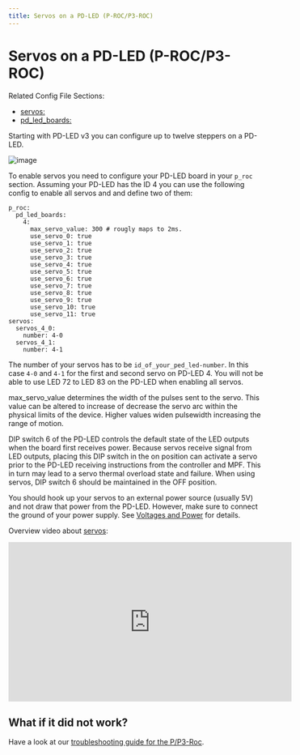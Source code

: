 ```yaml
---
title: Servos on a PD-LED (P-ROC/P3-ROC)
---
```


# Servos on a PD-LED (P-ROC/P3-ROC)


Related Config File Sections:

* [servos:](../../config/servos.md)
* [pd_led_boards:](../../config/pd_led_boards.md)

Starting with PD-LED v3 you can configure up to twelve steppers on a
PD-LED.

![image](../images/multimorphic_PD-LED.png)

To enable servos you need to configure your PD-LED board in your `p_roc`
section. Assuming your PD-LED has the ID 4 you can use the following
config to enable all servos and and define two of them:

``` mpf-config
p_roc:
  pd_led_boards:
    4:
      max_servo_value: 300 # rougly maps to 2ms.
      use_servo_0: true
      use_servo_1: true
      use_servo_2: true
      use_servo_3: true
      use_servo_4: true
      use_servo_5: true
      use_servo_6: true
      use_servo_7: true
      use_servo_8: true
      use_servo_9: true
      use_servo_10: true
      use_servo_11: true
servos:
  servos_4_0:
    number: 4-0
  servos_4_1:
    number: 4-1
```

The number of your servos has to be `id_of_your_ped_led-number`. In this
case `4-0` and `4-1` for the first and second servo on PD-LED 4. You
will not be able to use LED 72 to LED 83 on the PD-LED when enabling all
servos.

max_servo_value determines the width of the pulses sent to the servo.
This value can be altered to increase of decrease the servo arc within
the physical limits of the device. Higher values widen pulsewidth
increasing the range of motion.

DIP switch 6 of the PD-LED controls the default state of the LED outputs
when the board first receives power. Because servos receive signal from
LED outputs, placing this DIP switch in the on position can activate a
servo prior to the PD-LED receiving instructions from the controller and
MPF. This in turn may lead to a servo thermal overload state and
failure. When using servos, DIP switch 6 should be maintained in the OFF
position.

You should hook up your servos to an external power source (usually 5V)
and not draw that power from the PD-LED. However, make sure to connect
the ground of your power supply. See
[Voltages and Power](../voltages_and_power/voltages_and_power.md) for details.

Overview video about [servos](../../mechs/servos/index.md):

<div class="video-wrapper">
<iframe width="560" height="315" src="https://www.youtube.com/embed/wA6KEODwQ5w" title="YouTube video player" frameborder="0" allow="accelerometer; autoplay; clipboard-write; encrypted-media; gyroscope; picture-in-picture" allowfullscreen></iframe>
</div>

## What if it did not work?

Have a look at our
[troubleshooting guide for the P/P3-Roc](../../troubleshooting/index.md).
